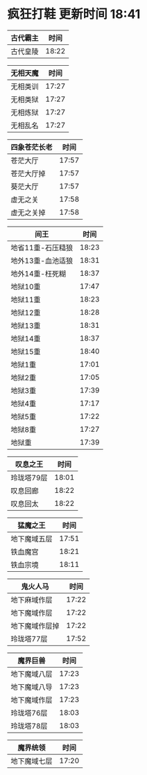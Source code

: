 # 疯狂打鞋 更新时间 18:41

| 古代霸主   | 时间    |
|--------|-------|
| 古代皇陵 | 18:22 |

| 无相天魔   | 时间    |
|--------|-------|
| 无相类训 | 17:27 |
| 无相类狱 | 17:27 |
| 无相炼狱 | 17:27 |
| 无相乱名 | 17:27 |

| 四象苍茫长老   | 时间    |
|--------|-------|
| 苍茫大厅 | 17:57 |
| 苍茫大厅掉 | 17:57 |
| 葵茫大厅 | 17:57 |
| 虚无之关 | 17:58 |
| 虚无之关掉 | 17:58 |

| 间王   | 时间    |
|--------|-------|
| 地省11重-石压糙狼 | 18:23 |
| 地外13重-血池适狼 | 18:31 |
| 地外14重-枉死糊 | 18:37 |
| 地狱10重 | 17:47 |
| 地狱11重 | 18:23 |
| 地狱12重 | 18:28 |
| 地狱13重 | 18:31 |
| 地狱14重 | 18:37 |
| 地狱15重 | 18:40 |
| 地狱1重 | 17:01 |
| 地狱2重 | 17:05 |
| 地狱3重 | 17:39 |
| 地狱4重 | 17:17 |
| 地狱5重 | 17:22 |
| 地狱8重 | 17:27 |
| 地狱重 | 17:39 |

| 叹息之王   | 时间    |
|--------|-------|
| 玲珑塔79层 | 18:01 |
| 叹息回廊 | 18:22 |
| 叹息回太 | 18:22 |

| 猛魔之王   | 时间    |
|--------|-------|
| 地下魔域五层 | 17:51 |
| 铁血魔宫 | 18:21 |
| 铁血宗境 | 18:11 |

| 鬼火人马   | 时间    |
|--------|-------|
| 地下麻域作层 | 17:22 |
| 地下魔域作层 | 17:22 |
| 地下魔域作层掉 | 17:22 |
| 玲珑塔77层 | 17:52 |

| 魔界巨兽   | 时间    |
|--------|-------|
| 地下魔域八层 | 17:23 |
| 地下魔域八导 | 17:23 |
| 地下魔域作层 | 17:23 |
| 玲珑塔76层 | 18:03 |
| 玲珑塔78层 | 18:03 |

| 魔界统领   | 时间    |
|--------|-------|
| 地下魔域七层 | 17:20 |
